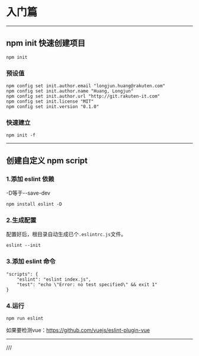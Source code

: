 # 入门篇
---

## npm init 快速创建项目

```
npm init
```

### 预设值

```
npm config set init.author.email "longjun.huang@rakuten.com"
npm config set init.author.name "Huang, Longjun"
npm config set init.author.url "http://git.rakuten-it.com"
npm config set init.license "MIT"
npm config set init.version "0.1.0"
```

### 快速建立

```
npm init -f
```
---

## 创建自定义 npm script

### 1.添加 eslint 依赖

-D等于--save-dev

```
npm install eslint -D
```

### 2.生成配置

配置好后，根目录自动生成已个`.eslintrc.js`文件。

```
eslint --init
```

### 3.添加 eslint 命令

```
"scripts": {
    "eslint": "eslint index.js",
    "test": "echo \"Error: no test specified\" && exit 1"
}
```

### 4.运行

```
npm run eslint
```

如果要检测vue：https://github.com/vuejs/eslint-plugin-vue

---

///















